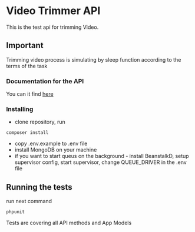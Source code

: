 # Video Trimmer API

This is the test api for trimming Video.

## Important

Trimming video process is simulating by sleep function according to the terms of the task

### Documentation for the API

You can it find [here](http://docs.apivideotrimmer.apiary.io)


### Installing

* clone repository, run

```
composer install
```

* copy .env.example to .env file
* install MongoDB on your machine
* if you want to start queus on the background - install BeanstalkD, setup supervisor config, start supervisor, change QUEUE_DRIVER in the .env file

## Running the tests

run next command
```
phpunit
```
Tests are covering all API methods and App Models


